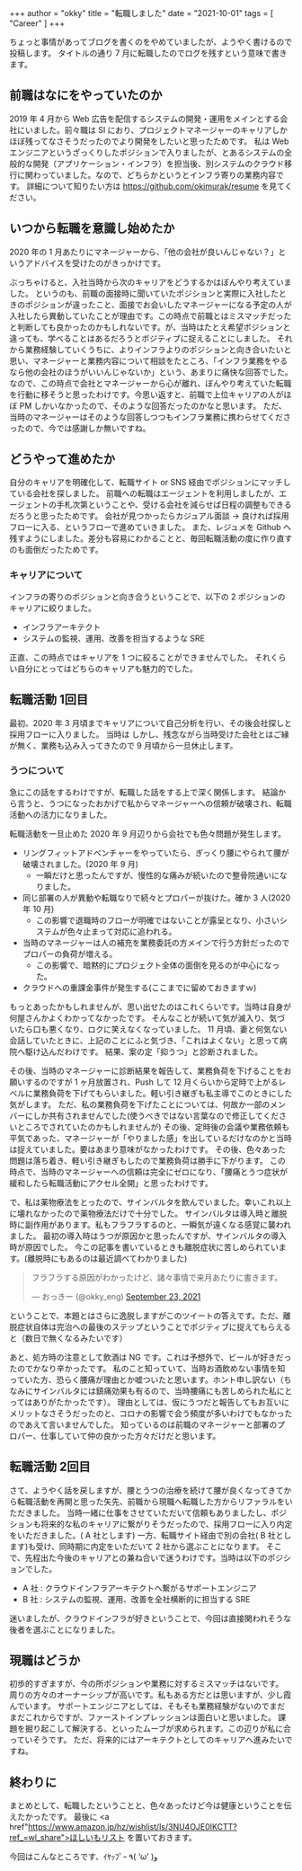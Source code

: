 +++
author = "okky"
title = "転職しました"
date = "2021-10-01"
tags = [
  "Career"
]
+++

ちょっと事情があってブログを書くのをやめていましたが、ようやく書けるので投稿します。
タイトルの通り 7 月に転職したのでログを残すという意味で書きます。

## 前職はなにをやっていたのか

2019 年 4 月から Web 広告を配信するシステムの開発・運用をメインとする会社にいました。前々職は SI におり、プロジェクトマネージャーのキャリアしかほぼ残ってなさそうだったのでより開発をしたいと思ったためです。
私は Web エンジニアというざっくりしたポジションで入りましたが、とあるシステムの全般的な開発（アプリケーション・インフラ）を担当後、別システムのクラウド移行に関わっていました。なので、どちらかというとインフラ寄りの業務内容です。
詳細について知りたい方は https://github.com/okimurak/resume を見てください。

## いつから転職を意識し始めたか

2020 年の 1 月あたりにマネージャーから、「他の会社が良いんじゃない？」というアドバイスを受けたのがきっかけです。

ぶっちゃけると、入社当時から次のキャリアをどうするかはぼんやり考えていました。
というのも、前職の面接時に聞いていたポジションと実際に入社したときのポジションが違ったこと、面接でお会いしたマネージャーになる予定の人が入社したら異動していたことが理由です。この時点で前職とはミスマッチだったと判断しても良かったのかもしれないです。が、当時はたとえ希望ポジションと違っても、学べることはあるだろうとポジティブに捉えることにしました。
それから業務経験していくうちに、よりインフラよりのポジションと向き合いたいと思い、マネージャーと業務内容について相談をたところ、「インフラ業務をやるなら他の会社のほうがいいんじゃないか」という、あまりに痛快な回答でした。なので、この時点で会社とマネージャーから心が離れ、ぼんやり考えていた転職を行動に移そうと思ったわけです。今思い返すと、前職で上位キャリアの人がほぼ PM しかいなかったので、そのような回答だったのかなと思います。
ただ、当時のマネージャーはそのような回答しつつもインフラ業務に携わらせてくださったので、今では感謝しか無いですね。

## どうやって進めたか

自分のキャリアを明確化して、転職サイト or SNS 経由でポジションにマッチしている会社を探しました。
前職への転職はエージェントを利用しましたが、エージェントの手札次第ということや、受ける会社を減らせば日程の調整もできるだろうと思ったためです。
会社が見つかったらカジュアル面談 -> 良ければ採用フローに入る、というフローで進めていきました。
また、レジュメを Github へ残すようにしました。差分も容易にわかることと、毎回転職活動の度に作り直すのも面倒だったためです。

### キャリアについて

インフラの寄りのポジションと向き合うということで、以下の 2 ポジションのキャリアに絞りました。

* インフラアーキテクト
* システムの監視、運用、改善を担当するような SRE

正直、この時点ではキャリアを 1 つに絞ることができませんでした。
それくらい自分にとってはどちらのキャリアも魅力的でした。

## 転職活動 1回目

最初、2020 年 3 月頃までキャリアについて自己分析を行い、その後会社探しと採用フローに入りました。
当時は
しかし、残念ながら当時受けた会社とはご縁が無く、業務も込み入ってきたので 9 月頃から一旦休止します。

### うつについて

急にこの話をするわけですが、転職した話をする上で深く関係します。
結論から言うと、うつになったおかげで私からマネージャーへの信頼が破壊され、転職活動への活力になりました。

転職活動を一旦止めた 2020 年 9 月辺りから会社でも色々問題が発生します。

* リングフィットアドベンチャーをやっていたら、ぎっくり腰にやられて腰が破壊されました。(2020 年 9 月)
  * 一瞬だけと思ったんですが、慢性的な痛みが続いたので整骨院通いになりました。
* 同じ部署の人が異動や転職なりで続々とプロパーが抜けた。確か 3 人(2020 年 10 月)
  * この影響で退職時のフローが明確ではないことが露呈となり、小さいシステムが色々止まって対応に追われる。
* 当時のマネージャーは人の補充を業務委託の方メインで行う方針だったのでプロパーの負荷が増える。
  * この影響で、暗黙的にプロジェクト全体の面倒を見るのが中心になった。
* クラウドへの重課金事件が発生する(ここまでに留めておきますｗ)

もっとあったかもしれませんが、思い出せたのはこれくらいです。当時は自身が何屋さんかよくわかってなかったです。
そんなことが続いて気が滅入り、気づいたら口も悪くなり、ロクに笑えなくなっていました。
11 月頃、妻と何気ない会話していたときに、上記のことにふと気づき、「これはよくない」と思って病院へ駆け込んだわけです。
結果、案の定「抑うつ」と診断されました。

その後、当時のマネージャーに診断結果を報告して、業務負荷を下げることをお願いするのですが 1 ヶ月放置され、Push して 12 月くらいから定時で上がるレベルに業務負荷を下げてもらいました。軽い引き継ぎも私主導でこのときにした気がします。
ただ、私の業務負荷を下げたことについては、何故か一部のメンバーにしか共有されませんでした(使うべきではない言葉なので修正してくださいところでされていたのかもしれませんが)
その後、定時後の会議や業務依頼も平気であった、マネージャーが「やりました感」を出しているだけなのかと当時は捉えていました。要はあまり意味がなかったわけです。
その後、色々あった問題は落ち着き、軽い引き継ぎもしたので業務負荷は勝手に下がります。
この時点で、当時のマネージャーへの信頼は完全にゼロになり、「腰痛とうつ症状が緩和したら転職活動にアクセル全開」と思ったわけです。

で、私は薬物療法をとったので、サインバルタを飲んでいました。幸いこれ以上に壊れなかったので薬物療法だけで十分でした。
サインバルタは導入時と離脱時に副作用があります。私もフラフラするのと、一瞬気が遠くなる感覚に襲われました。
最初の導入時はうつが原因かと思ったんですが、サインバルタの導入時が原因でした。
今この記事を書いているときも離脱症状に苦しめられています。(離脱時にもあるのは最近調べてわかりました)

<blockquote class="twitter-tweet" data-partner="tweetdeck"><p lang="ja" dir="ltr">フラフラする原因がわかったけど、諸々事情で来月あたりに書きます。</p>&mdash; おっきー (@okky_eng) <a href="https://twitter.com/okky_eng/status/1440953904896700416?ref_src=twsrc%5Etfw">September 23, 2021</a></blockquote>
<script async src="https://platform.twitter.com/widgets.js" charset="utf-8"></script>

ということで、本題とはさらに逸脱しますがこのツイートの答えです。ただ、離脱症状自体は完治への最後のステップということでポジティブに捉えてもらえると（数日で無くなるみたいです）

あと、処方時の注意として飲酒は NG です。これは予想外で、ビールが好きだったのでかなり辛かったです。
私のこと知っていて、当時お酒飲めない事情を知っていた方、恐らく腰痛が理由とか嘘ついたと思います。ホント申し訳ない（ちなみにサインバルタには鎮痛効果も有るので、当時腰痛にも苦しめられた私にとってはありがたかったです）。
理由としては、仮にうつだと報告してもお互いにメリットなさそうだったのと、コロナの影響で会う頻度が多いわけでもなかったのであえて言いませんでした。
知っているのは前職のマネージャーと部署のプロパー、仕事していて仲の良かった方々だけだと思います。

## 転職活動 2回目

さて、ようやく話を戻しますが、腰とうつの治療を続けて腰が良くなってきてから転職活動を再開と思った矢先、前職から現職へ転職した方からリファラルをいただきました。
当時一緒に仕事をさせていただいて信頼もありましたし、ポジションも将来的な私のキャリアに繋がりそうだったので、採用フローに入り内定をいただきました。( A 社とします)
一方、転職サイト経由で別の会社( B 社とします)も受け、同時期に内定をいただいて 2 社から選ぶことになります。
そこで、先程出た今後のキャリアとの兼ね合いで迷うわけです。当時は以下のポジションでした。

* A 社 : クラウドインフラアーキテクトへ繋がるサポートエンジニア
* B 社 : システムの監視、運用、改善を全社横断的に担当する SRE

迷いましたが、クラウドインフラが好きということで、今回は直接関われそうな後者を選ぶことになりました。

## 現職はどうか

初歩的すぎますが、今の所ポジションや業務に対するミスマッチはないです。
周りの方々のオーナーシップが高いです。私もある方だとは思いますが、少し霞んでいます。
サポートエンジニアとしては、そもそも業務経験がないのでまだまだこれからですが、ファーストインプレッションは面白いと思いました。
課題を掘り起こして解決する、といったムーブが求められます。この辺りが私に合っていそうです。
ただ、将来的にはアーキテクトとしてのキャリアへ進みたいですね。

## 終わりに

まとめとして、転職したということと、色々あったけど今は健康ということを伝えたかったです。
最後に <a href"https://www.amazon.jp/hz/wishlist/ls/3NU4OJE0IKCTT?ref_=wl_share">ほしいもリスト</a> を置いておきます。


今回はこんなところです、ｲﾔｯﾌﾟｰ ٩( ‘ω’ )و
